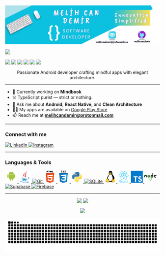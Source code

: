 <p align="center">
  <img src="images/banner.png" alt="Android" />
</p>

<a href="https://github.com/DenverCoder1/readme-typing-svg">
  <img src="https://readme-typing-svg.demolab.com/?lines=Hi,+I'm+Melih+Can+Demir;Android+Dev+%26+TypeScript+Purist;Mindbook+Builder;Clean+Code+Evangelist&center=true&width=500&height=50" />
</a>

<p align="left">
  <img src="https://img.shields.io/badge/Mindbook-Pro-%231a91ff?style=for-the-badge&logo=android&logoColor=white" />
  <img src="https://img.shields.io/badge/Strict-TypeScript-%23191970?style=for-the-badge&logo=typescript&logoColor=white" />
  <img src="https://img.shields.io/badge/Offline-First-%231a91ff?style=for-the-badge&logo=databricks&logoColor=white" />
  <img src="https://img.shields.io/badge/Clean%20Architecture-SOLID-%23191970?style=for-the-badge&logo=structure&logoColor=white" />
  <img src="https://img.shields.io/badge/Neuro%20UX-Minimalism-%23ff00c8?style=for-the-badge&logo=eye&logoColor=white" />
  <img src="https://img.shields.io/badge/AI-Native-%2300ffe7?style=for-the-badge&logo=openai&logoColor=white" />
</p>



<p align="center">
  Passionate Android developer crafting mindful apps with elegant architecture.
</p>

---

- 🔭 Currently working on **Mindbook**
- ☠️ TypeScript purist — strict or nothing.
- 💬 Ask me about **Android**, **React Native**, and **Clean Architecture**
- 👨‍💻 My apps are available on [Google Play Store](https://bit.ly/melihcan)
- 📫 Reach me at **melihcandemir@protonmail.com**

---

<h3 align="left">Connect with me</h3>
<p align="left">
  <a href="https://linkedin.com/in/melihcandemir" target="_blank">
    <img src="https://raw.githubusercontent.com/rahuldkjain/github-profile-readme-generator/master/src/images/icons/Social/linked-in-alt.svg" alt="LinkedIn" height="30" width="40" />
  </a>
  <a href="https://instagram.com/melihcandemir" target="_blank">
    <img src="https://raw.githubusercontent.com/rahuldkjain/github-profile-readme-generator/master/src/images/icons/Social/instagram.svg" alt="Instagram" height="30" width="40" />
  </a>
  <!-- <a href="https://www.youtube.com/@melihcan_demir" target="_blank">
    <img src="https://raw.githubusercontent.com/rahuldkjain/github-profile-readme-generator/master/src/images/icons/Social/youtube.svg" alt="YouTube" height="30" width="40" />
  </a> -->
</p>

---

<h3 align="left">Languages & Tools</h3>
<p align="left">
  <a href="https://developer.android.com" target="_blank" rel="noreferrer">
    <img src="https://raw.githubusercontent.com/devicons/devicon/master/icons/android/android-original-wordmark.svg" alt="Android" width="40" height="40"/>
  </a>
  <a href="https://www.java.com/" target="_blank" rel="noreferrer">
    <img src="https://raw.githubusercontent.com/devicons/devicon/master/icons/java/java-original.svg" alt="Java" width="40" height="40"/>
  </a>
  <a href="https://git-scm.com" target="_blank" rel="noreferrer">
    <img src="https://www.vectorlogo.zone/logos/git-scm/git-scm-icon.svg" alt="Git" width="40" height="40"/>
  </a>
  <a href="https://www.w3.org/html/" target="_blank" rel="noreferrer">
    <img src="https://raw.githubusercontent.com/devicons/devicon/master/icons/html5/html5-original-wordmark.svg" alt="HTML5" width="40" height="40"/>
  </a>
  <a href="https://www.w3schools.com/css/" target="_blank" rel="noreferrer">
    <img src="https://raw.githubusercontent.com/devicons/devicon/master/icons/css3/css3-original-wordmark.svg" alt="CSS3" width="40" height="40"/>
  </a>
  <a href="https://www.python.org" target="_blank" rel="noreferrer">
    <img src="https://raw.githubusercontent.com/devicons/devicon/master/icons/python/python-original.svg" alt="Python" width="40" height="40"/>
  </a>
  <a href="https://www.sqlite.org/" target="_blank" rel="noreferrer">
    <img src="https://www.vectorlogo.zone/logos/sqlite/sqlite-icon.svg" alt="SQLite" width="40" height="40"/>
  </a>
  <a href="https://www.linux.org/" target="_blank" rel="noreferrer">
    <img src="https://raw.githubusercontent.com/devicons/devicon/master/icons/linux/linux-original.svg" alt="Linux" width="40" height="40"/>
  </a>
  <a href="https://reactjs.org/" target="_blank" rel="noreferrer">
    <img src="https://raw.githubusercontent.com/devicons/devicon/master/icons/react/react-original-wordmark.svg" alt="React" width="40" height="40"/>
  </a>
  <a href="https://www.typescriptlang.org/" target="_blank" rel="noreferrer">
    <img src="https://raw.githubusercontent.com/devicons/devicon/master/icons/typescript/typescript-original.svg" alt="TypeScript" width="40" height="40"/>
  </a>
  <a href="https://nodejs.org/" target="_blank" rel="noreferrer">
    <img src="https://raw.githubusercontent.com/devicons/devicon/master/icons/nodejs/nodejs-original-wordmark.svg" alt="Node.js" width="40" height="40"/>
  </a>
  <!-- Supabase -->
  <a href="https://supabase.com" target="_blank" rel="noreferrer">
    <img src="https://www.vectorlogo.zone/logos/supabase/supabase-icon.svg" alt="Supabase" width="40" height="40"/>
  </a>
  <!-- Firebase -->
  <a href="https://firebase.google.com/" target="_blank" rel="noreferrer">
    <img src="https://www.vectorlogo.zone/logos/firebase/firebase-icon.svg" alt="Firebase" width="40" height="40"/>
  </a>
</p>
</p>

---

<p align="center">
  <img src="https://github-readme-stats.vercel.app/api?username=melihcanndemir&theme=tokyonight&show_icons=true&hide_border=true&count_private=true" />
  <img src="https://github-readme-stats.vercel.app/api/top-langs/?username=melihcanndemir&theme=tokyonight&show_icons=true&hide_border=true&layout=compact" />
</p>

<p align="center">
  <img src="https://github-readme-streak-stats.herokuapp.com/?user=melihcanndemir&theme=tokyonight&hide_border=true" />
</p>

<p align="center">
  <img src="https://raw.githubusercontent.com/melihcanndemir/melihcanndemir/output/github-contribution-grid-snake-dark.svg" alt="Snake animation" />
</p>
